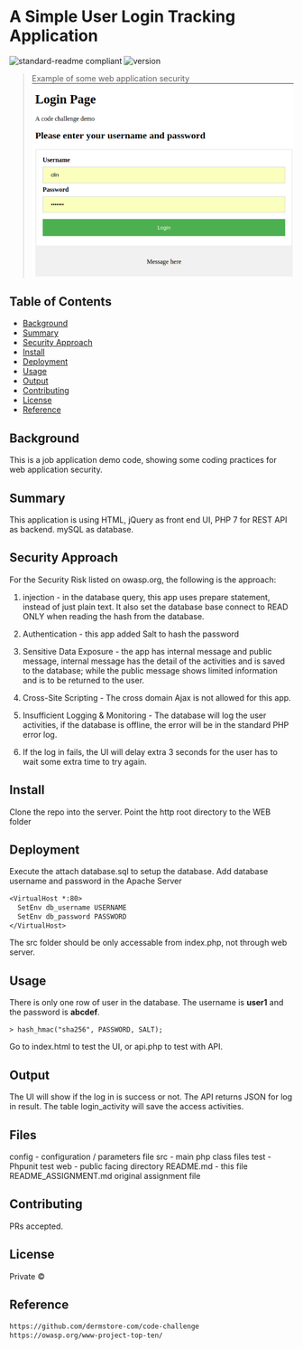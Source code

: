 # A Simple User Login Tracking Application
![standard-readme compliant](https://img.shields.io/badge/readme%20style-standard-brightgreen.svg?style=flat-square)
![version](https://img.shields.io/badge/version-0.0.1-green.svg)
> Example of some web application security
![Screenshot](https://raw.githubusercontent.com/chenyinl/code-challenge/master/code-Challenge-Screen1.png)
## Table of Contents
- [Background](#background)
- [Summary](#summary)
- [Security Approach](#SecurityApproach)
- [Install](#install)
- [Deployment](#deployment)
- [Usage](#usage)
- [Output](#output)
- [Contributing](#contributing)
- [License](#license)
- [Reference](#reference)

## Background
This is a job application demo code, showing some coding practices for web application security.

## Summary
This application is using HTML, jQuery as front end UI, PHP 7 for REST API as backend.
mySQL as database.

<a name="SecurityApproach"></a>
## Security Approach
For the Security Risk listed on owasp.org, the following is the approach:
1. injection - in the database query, this app uses prepare statement, instead of just plain text.
It also set the database base connect to READ ONLY when reading the hash from the database.

2. Authentication - this app added Salt to hash the password

3. Sensitive Data Exposure - the app has internal message and public message, internal message has the
detail of the activities and is saved to the database; while the public message shows limited information
and is to be returned to the user.

4. Cross-Site Scripting - The cross domain Ajax is not allowed for this app.

5. Insufficient Logging & Monitoring - The database will log the user activities, if the 
database is offline, the error will be in the standard PHP error log.

6. If the log in fails, the UI will delay extra 3 seconds for the user has to wait some extra time to try again.

## Install
Clone the repo into the server.
Point the http root directory to the WEB folder


## Deployment
Execute the attach database.sql to setup the database.
Add database username and password in the Apache Server
```
<VirtualHost *:80>
  SetEnv db_username USERNAME
  SetEnv db_password PASSWORD
</VirtualHost>
```
The src folder should be only accessable from index.php, not through web server.

## Usage
There is only one row of user in the database. The username is **user1** and the password is **abcdef**.
```
> hash_hmac("sha256", PASSWORD, SALT);
```
Go to index.html to test the UI, or api.php to test with API.

## Output
The UI will show if the log in is success or not.
The API returns JSON for log in result.
The table login_activity will save the access activities.


## Files
config - configuration / parameters file
src    - main php class files
test   - Phpunit test
web    - public facing directory
README.md - this file
README_ASSIGNMENT.md original assignment file

## Contributing
PRs accepted.

## License

Private © 

## Reference
```
https://github.com/dermstore-com/code-challenge
https://owasp.org/www-project-top-ten/
```
